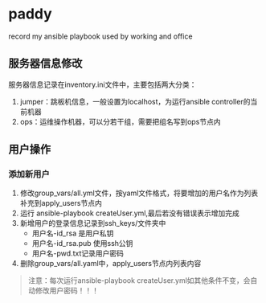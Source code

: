 # paddy
record my ansible playbook used by working and office

## 服务器信息修改
服务器信息记录在inventory.ini文件中，主要包括两大分类：
1. jumper：跳板机信息，一般设置为localhost，为运行ansible controller的当前机器
2. ops：运维操作机器，可以分若干组，需要把组名写到ops节点内

## 用户操作

### 添加新用户
1. 修改group_vars/all.yml文件，按yaml文件格式，将要增加的用户名作为列表补充到apply_users节点内
2. 运行 ansible-playbook createUser.yml,最后若没有错误表示增加完成
3. 新增用户的登录信息记录到ssh_keys/文件夹中
   * 用户名-id_rsa 是用户私钥
   * 用户名-id_rsa.pub 使用ssh公钥
   * 用户名-pwd.txt记录用户密码
4. 删除group_vars/all.yaml中，apply_users节点内列表内容

> 注意：每次运行ansible-playbook createUser.yml如其他条件不变，会自动修改用户密码！！！
